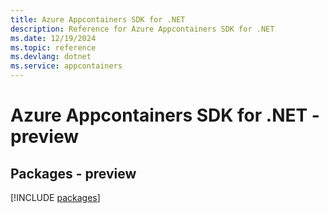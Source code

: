 ```yaml
---
title: Azure Appcontainers SDK for .NET
description: Reference for Azure Appcontainers SDK for .NET
ms.date: 12/19/2024
ms.topic: reference
ms.devlang: dotnet
ms.service: appcontainers
---
```

# Azure Appcontainers SDK for .NET - preview
## Packages - preview
[!INCLUDE [packages](appcontainers-index.md)]